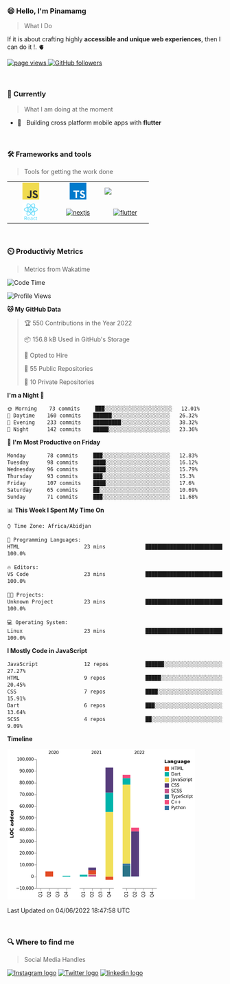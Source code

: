 ### 😄 Hello, I'm Pinamamg
> What I Do 

If it is about crafting highly **accessible and unique web experiences**, then I can do it !. 🫀
<br>

<p align="left">
  <a href="https://github.com/Gyekye/Gyekye">
    <img src="https://komarev.com/ghpvc/?username=Gyekye" alt="page views" />
  </a>
  <a href="https://github.com/Gyekye?tab=followers">
    <img alt="GitHub followers" src="https://img.shields.io/github/followers/Gyekye?color=green&logo=github">
  </a>
</p>

<br>

### 🤳 Currently
> What I am doing at the moment

- :seedling: &nbsp; Building cross platform mobile apps with **flutter**

<br>

### 🛠 Frameworks and tools
> Tools for getting the work done

<table>
  <tr>
    <td align="center" width="96">
      <a href="https://developer.mozilla.org/en-US/docs/Web/JavaScript" target="_blank" rel="noreferrer"> 
        <img src="https://raw.githubusercontent.com/devicons/devicon/master/icons/javascript/javascript-original.svg" alt="javascript" width="40"                      height="40"/> 
      </a>
    </td>
    <td align="center" width="96">
      <a href="https://www.typescriptlang.org/docs/handbook/typescript-in-5-minutes.html">
         <img src="https://raw.githubusercontent.com/devicons/devicon/master/icons/typescript/typescript-original.svg" alt="typescript" width="40"                      height="40"/> 
      </a>
    </td>
    <td>
        <img src="https://cdn.jsdelivr.net/gh/devicons/devicon/icons/dart/dart-original.svg" />
    </td>
  </tr>
  <tr>
    <td align="center" width="96">
       <a href="https://reactjs.org/" target="_blank" rel="noreferrer"> 
         <img src="https://raw.githubusercontent.com/devicons/devicon/master/icons/react/react-original-wordmark.svg" alt="react" width="40"                     height="40"/>      
      </a> 
    </td>
    <td align="center" width="96">
      <a href="https://nextjs.org/" target="_blank" rel="noreferrer">
        <img src="https://cdn.worldvectorlogo.com/logos/nextjs-2.svg" alt="nextjs" width="40" height="40"/>
      </a> 
    </td>
    <td align="center" width="96">
      <a href="https://flutter.dev" target="_blank" rel="noreferrer"> 
        <img src="https://www.vectorlogo.zone/logos/flutterio/flutterio-icon.svg" alt="flutter" width="40" height="40"/>
      </a> 
    </td>
  </tr>
</table>

<br>

### ⏲️ Productiviy Metrics
> Metrics from Wakatime

<!--START_SECTION:waka-->
![Code Time](http://img.shields.io/badge/Code%20Time-0%20secs-blue)

![Profile Views](http://img.shields.io/badge/Profile%20Views-0-blue)

**🐱 My GitHub Data** 

> 🏆 550 Contributions in the Year 2022
 > 
> 📦 156.8 kB Used in GitHub's Storage 
 > 
> 💼 Opted to Hire
 > 
> 📜 55 Public Repositories 
 > 
> 🔑 10 Private Repositories  
 > 
**I'm a Night 🦉** 

```text
🌞 Morning    73 commits     ███░░░░░░░░░░░░░░░░░░░░░░   12.01% 
🌆 Daytime    160 commits    ██████░░░░░░░░░░░░░░░░░░░   26.32% 
🌃 Evening    233 commits    █████████░░░░░░░░░░░░░░░░   38.32% 
🌙 Night      142 commits    █████░░░░░░░░░░░░░░░░░░░░   23.36%

```
📅 **I'm Most Productive on Friday** 

```text
Monday       78 commits     ███░░░░░░░░░░░░░░░░░░░░░░   12.83% 
Tuesday      98 commits     ████░░░░░░░░░░░░░░░░░░░░░   16.12% 
Wednesday    96 commits     ████░░░░░░░░░░░░░░░░░░░░░   15.79% 
Thursday     93 commits     ███░░░░░░░░░░░░░░░░░░░░░░   15.3% 
Friday       107 commits    ████░░░░░░░░░░░░░░░░░░░░░   17.6% 
Saturday     65 commits     ██░░░░░░░░░░░░░░░░░░░░░░░   10.69% 
Sunday       71 commits     ███░░░░░░░░░░░░░░░░░░░░░░   11.68%

```


📊 **This Week I Spent My Time On** 

```text
⌚︎ Time Zone: Africa/Abidjan

💬 Programming Languages: 
HTML                     23 mins             █████████████████████████   100.0%

🔥 Editors: 
VS Code                  23 mins             █████████████████████████   100.0%

🐱‍💻 Projects: 
Unknown Project          23 mins             █████████████████████████   100.0%

💻 Operating System: 
Linux                    23 mins             █████████████████████████   100.0%

```

**I Mostly Code in JavaScript** 

```text
JavaScript               12 repos            ██████░░░░░░░░░░░░░░░░░░░   27.27% 
HTML                     9 repos             █████░░░░░░░░░░░░░░░░░░░░   20.45% 
CSS                      7 repos             ████░░░░░░░░░░░░░░░░░░░░░   15.91% 
Dart                     6 repos             ███░░░░░░░░░░░░░░░░░░░░░░   13.64% 
SCSS                     4 repos             ██░░░░░░░░░░░░░░░░░░░░░░░   9.09%

```


**Timeline**

![Chart not found](https://raw.githubusercontent.com/Gyekye/Gyekye/main/charts/bar_graph.png) 


 Last Updated on 04/06/2022 18:47:58 UTC
<!--END_SECTION:waka-->

<br>

### 🔍 Where to find me
> Social Media Handles

[<img src="https://img.shields.io/badge/Instagram-282C34?logo=instagram&logoColor=0077B5" alt="Instagram logo" title="Instagram" height="25" />](https://www.instagram.com/pina_men/)
[<img src="https://img.shields.io/badge/Twitter-282C34?logo=twitter&logoColor=0077B5" alt="Twitter logo" title="twitter" height="25" />](https://www.twitter.com/Gyepina/)
[<img src="https://img.shields.io/badge/LinkedIn-282C34?logo=linkedin&logoColor=0077B5" alt="linkedin logo" title="linkedin" height="25" />](https://www.linkedin.com/in/richmond-gyekye-714028203)
